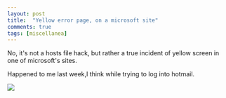 ```yaml
---
layout: post
title:  "Yellow error page, on a microsoft site"
comments: true
tags: [miscellanea]
---
```



No, it's not a hosts file hack, but rather a true incident of yellow screen in one of microsoft's sites. 

Happened to me last week,I think while trying to log into hotmail.



![](http://kenegozi.com/blog/uploaded/WindowsLiveWriter/Yellowerrorpageonamicrosoftsite_E1AD/9b6cb1b9-d0c0-4370-a4cf-3e9f29e8f3d9.gif)

